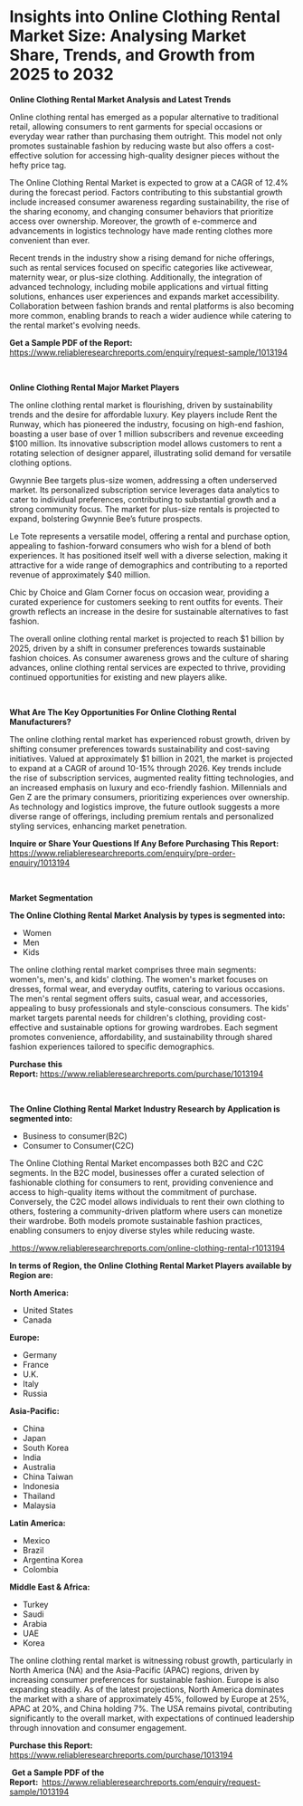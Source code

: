 <p><h1>Insights into Online Clothing Rental Market Size: Analysing Market Share, Trends, and Growth from 2025 to 2032</h1></p><p><strong>Online Clothing Rental Market Analysis and Latest Trends</strong></p>
<p><p>Online clothing rental has emerged as a popular alternative to traditional retail, allowing consumers to rent garments for special occasions or everyday wear rather than purchasing them outright. This model not only promotes sustainable fashion by reducing waste but also offers a cost-effective solution for accessing high-quality designer pieces without the hefty price tag.</p><p>The Online Clothing Rental Market is expected to grow at a CAGR of 12.4% during the forecast period. Factors contributing to this substantial growth include increased consumer awareness regarding sustainability, the rise of the sharing economy, and changing consumer behaviors that prioritize access over ownership. Moreover, the growth of e-commerce and advancements in logistics technology have made renting clothes more convenient than ever.</p><p>Recent trends in the industry show a rising demand for niche offerings, such as rental services focused on specific categories like activewear, maternity wear, or plus-size clothing. Additionally, the integration of advanced technology, including mobile applications and virtual fitting solutions, enhances user experiences and expands market accessibility. Collaboration between fashion brands and rental platforms is also becoming more common, enabling brands to reach a wider audience while catering to the rental market's evolving needs.</p></p>
<p><strong>Get a Sample PDF of the Report:&nbsp;</strong> <a href="https://www.reliableresearchreports.com/enquiry/request-sample/1013194?utm_campaign=31&utm_medium=2&utm_source=Github&utm_content=ia&utm_term=16042025&utm_id=online-clothing-rental">https://www.reliableresearchreports.com/enquiry/request-sample/1013194</a></p>
<p>&nbsp;</p>
<p><strong>Online Clothing Rental Major Market Players</strong></p>
<p><p>The online clothing rental market is flourishing, driven by sustainability trends and the desire for affordable luxury. Key players include Rent the Runway, which has pioneered the industry, focusing on high-end fashion, boasting a user base of over 1 million subscribers and revenue exceeding $100 million. Its innovative subscription model allows customers to rent a rotating selection of designer apparel, illustrating solid demand for versatile clothing options.</p><p>Gwynnie Bee targets plus-size women, addressing a often underserved market. Its personalized subscription service leverages data analytics to cater to individual preferences, contributing to substantial growth and a strong community focus. The market for plus-size rentals is projected to expand, bolstering Gwynnie Bee’s future prospects.</p><p>Le Tote represents a versatile model, offering a rental and purchase option, appealing to fashion-forward consumers who wish for a blend of both experiences. It has positioned itself well with a diverse selection, making it attractive for a wide range of demographics and contributing to a reported revenue of approximately $40 million.</p><p>Chic by Choice and Glam Corner focus on occasion wear, providing a curated experience for customers seeking to rent outfits for events. Their growth reflects an increase in the desire for sustainable alternatives to fast fashion.</p><p>The overall online clothing rental market is projected to reach $1 billion by 2025, driven by a shift in consumer preferences towards sustainable fashion choices. As consumer awareness grows and the culture of sharing advances, online clothing rental services are expected to thrive, providing continued opportunities for existing and new players alike.</p></p>
<p>&nbsp;</p>
<p><strong>What Are The Key Opportunities For Online Clothing Rental Manufacturers?</strong></p>
<p><p>The online clothing rental market has experienced robust growth, driven by shifting consumer preferences towards sustainability and cost-saving initiatives. Valued at approximately $1 billion in 2021, the market is projected to expand at a CAGR of around 10-15% through 2026. Key trends include the rise of subscription services, augmented reality fitting technologies, and an increased emphasis on luxury and eco-friendly fashion. Millennials and Gen Z are the primary consumers, prioritizing experiences over ownership. As technology and logistics improve, the future outlook suggests a more diverse range of offerings, including premium rentals and personalized styling services, enhancing market penetration.</p></p>
<p><strong>Inquire or Share Your Questions If Any Before Purchasing This Report:</strong> <a href="https://www.reliableresearchreports.com/enquiry/pre-order-enquiry/1013194?utm_campaign=31&utm_medium=2&utm_source=Github&utm_content=ia&utm_term=16042025&utm_id=online-clothing-rental">https://www.reliableresearchreports.com/enquiry/pre-order-enquiry/1013194</a></p>
<p>&nbsp;</p>
<p><strong>Market Segmentation</strong></p>
<p><strong>The Online Clothing Rental Market Analysis by types is segmented into:</strong></p>
<p><ul><li>Women</li><li>Men</li><li>Kids</li></ul></p>
<p><p>The online clothing rental market comprises three main segments: women's, men's, and kids' clothing. The women's market focuses on dresses, formal wear, and everyday outfits, catering to various occasions. The men's rental segment offers suits, casual wear, and accessories, appealing to busy professionals and style-conscious consumers. The kids' market targets parental needs for children's clothing, providing cost-effective and sustainable options for growing wardrobes. Each segment promotes convenience, affordability, and sustainability through shared fashion experiences tailored to specific demographics.</p></p>
<p><strong>Purchase this Report:&nbsp;</strong><a href="https://www.reliableresearchreports.com/purchase/1013194?utm_campaign=31&utm_medium=2&utm_source=Github&utm_content=ia&utm_term=16042025&utm_id=online-clothing-rental">https://www.reliableresearchreports.com/purchase/1013194</a></p>
<p>&nbsp;</p>
<p><strong>The Online Clothing Rental Market Industry Research by Application is segmented into:</strong></p>
<p><ul><li>Business to consumer(B2C)</li><li>Consumer to Consumer(C2C)</li></ul></p>
<p><p>The Online Clothing Rental Market encompasses both B2C and C2C segments. In the B2C model, businesses offer a curated selection of fashionable clothing for consumers to rent, providing convenience and access to high-quality items without the commitment of purchase. Conversely, the C2C model allows individuals to rent their own clothing to others, fostering a community-driven platform where users can monetize their wardrobe. Both models promote sustainable fashion practices, enabling consumers to enjoy diverse styles while reducing waste.</p></p>
<p><a href="https://www.reliableresearchreports.com/online-clothing-rental-r1013194?utm_campaign=31&utm_medium=2&utm_source=Github&utm_content=ia&utm_term=16042025&utm_id=online-clothing-rental">&nbsp;https://www.reliableresearchreports.com/online-clothing-rental-r1013194</a></p>
<p><strong>In terms of Region, the Online Clothing Rental Market Players available by Region are:</strong></p>
<p>
    <p> <strong> North America: </strong>
        <ul>
            <li>United States</li>
            <li>Canada</li>
        </ul>
        </p> 
    <p> <strong> Europe: </strong>
        <ul>
            <li>Germany</li>
            <li>France</li>
            <li>U.K.</li>
            <li>Italy</li>
            <li>Russia</li>
        </ul>
        </p> 
    <p> <strong> Asia-Pacific: </strong>
        <ul>
            <li>China</li>
            <li>Japan</li>
            <li>South Korea</li>
            <li>India</li>
            <li>Australia</li>
            <li>China Taiwan</li>
            <li>Indonesia</li>
            <li>Thailand</li>
            <li>Malaysia</li>
        </ul>
        </p> 
    <p> <strong> Latin America: </strong>
        <ul>
            <li>Mexico</li>
            <li>Brazil</li>
            <li>Argentina Korea</li>
            <li>Colombia</li>
        </ul>
        </p> 
    <p> <strong> Middle East & Africa: </strong>
        <ul>
            <li>Turkey</li>
            <li>Saudi</li>
            <li>Arabia</li>
            <li>UAE</li>
            <li>Korea</li>
        </ul>
    </p>
    </p>
<p><p>The online clothing rental market is witnessing robust growth, particularly in North America (NA) and the Asia-Pacific (APAC) regions, driven by increasing consumer preferences for sustainable fashion. Europe is also expanding steadily. As of the latest projections, North America dominates the market with a share of approximately 45%, followed by Europe at 25%, APAC at 20%, and China holding 7%. The USA remains pivotal, contributing significantly to the overall market, with expectations of continued leadership through innovation and consumer engagement.</p></p>
<p><strong>Purchase this Report: </strong><a href="https://www.reliableresearchreports.com/purchase/1013194?utm_campaign=31&utm_medium=2&utm_source=Github&utm_content=ia&utm_term=16042025&utm_id=online-clothing-rental">https://www.reliableresearchreports.com/purchase/1013194</a></p>
<p>&nbsp;<strong>Get a Sample PDF of the Report:&nbsp;&nbsp;</strong><a href="https://www.reliableresearchreports.com/enquiry/request-sample/1013194?utm_campaign=31&utm_medium=2&utm_source=Github&utm_content=ia&utm_term=16042025&utm_id=online-clothing-rental">https://www.reliableresearchreports.com/enquiry/request-sample/1013194</a></p>
<p><strong></strong></p>
<p><p></p><p></p><p></p></p>